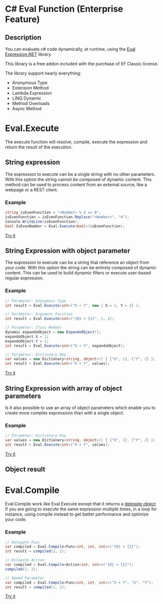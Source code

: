 # C# Eval Function (Enterprise Feature)

## Description
You can evaluate c# code dynamically, at runtime, using the [Eval Expression.NET](http://eval-expression.net/) library.

This library is a free addon included with the purchase of EF Classic license.

The library support nearly everything:
- Anonymous Type
- Extension Method
- Lambda Expression
- LINQ Dynamic
- Method Overloads
- Async Method

# Eval.Execute

The execute function will resolve, compile, execute the expression and return the result of the execution.

## String expression
The expression to execute can be a single string with no other parameters. With this option the string cannot be composed of dynamic content. This method can be used to process content from an external source, like a webpage or a REST client.

### Example
```csharp
string isEvenFunction = "<Number> % 2 == 0";
isEvenFunction = isEvenFunction.Replace("<Number>", "4");
Console.WriteLine(isEvenFunction);
bool IsEvenNumber = Eval.Execute<bool>(isEvenFunction);
```
[Try it]()

## String Expression with object parameter
The expression to execute can be a string that reference an object from your code. With this option the string can be entirely composed of dynamic content. This can be used to build dynamic filters or execute user-based regular expression.

### Example

```csharp
// Parameter: Anonymous Type
int result = Eval.Execute<int>("X + Y", new { X = 1, Y = 2} );

// Parameter: Argument Position
int result = Eval.Execute<int>("{0} + {1}", 1, 2);

// Parameter: Class Member
dynamic expandoObject = new ExpandoObject();
expandoObject.X = 1;
expandoObject.Y = 2;
int result = Eval.Execute<int>("X + Y", expandoObject);

// Parameter: Dictionary Key
var values = new Dictionary<string, object>() { {"X", 1}, {"Y", 2} };
int result = Eval.Execute<int>("X + Y", values);
```

[Try it](https://dotnetfiddle.net/W9TwcP)

## String Expression with array of object parameters
Is it also possible to use an array of object parameters which enable you to create more complex expressions than with a single object.
### Example

```csharp
// Parameter: Dictionary Key
var values = new Dictionary<string, object>() { {"X", 1}, {"Y", 2} };
int result = Eval.Execute<int>("X + Y", values);
```

[Try it]()

## Object result

# Eval.Compile
Eval.Compile work like Eval.Execute except that it returns a [delegate object](https://docs.microsoft.com/en-us/dotnet/csharp/programming-guide/delegates/)
If you are going to execute the same expression multiple times, in a loop for instance, using compile instead to get better performance and optimize your code.

### Example
```csharp
// Delegate Func
var compiled = Eval.Compile<Func<int, int, int>>("{0} + {1}");
int result = compiled(1, 2);

// Delegate Action
var compiled = Eval.Compile<Action<int, int>>("{0} + {1}");
compiled(1, 2);

// Named Parameter
var compiled = Eval.Compile<Func<int, int, int>>("X + Y", "X", "Y");
int result = compiled(1, 2);
```

[Try it](https://dotnetfiddle.net/MBHlX8)
